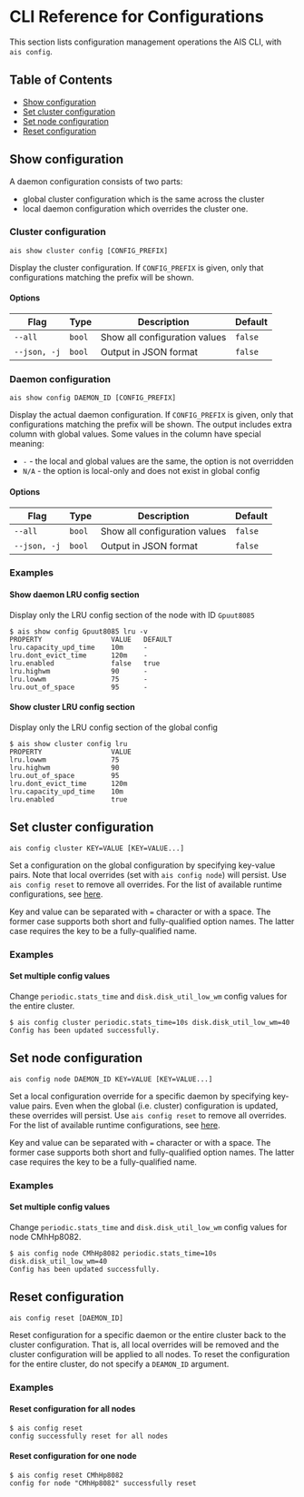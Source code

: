 # CLI Reference for Configurations
This section lists configuration management operations the AIS CLI, with `ais config`.

## Table of Contents
- [Show configuration](#show-configuration)
- [Set cluster configuration](#set-cluster-configuration)
- [Set node configuration](#set-node-configuration)
- [Reset configuration](#reset-configuration)

## Show configuration

A daemon configuration consists of two parts:

- global cluster configuration which is the same across the cluster
- local daemon configuration which overrides the cluster one.

### Cluster configuration

`ais show cluster config [CONFIG_PREFIX]`

Display the cluster configuration. If `CONFIG_PREFIX` is given, only that configurations matching the prefix will be shown.

#### Options

| Flag | Type | Description | Default |
| --- | --- | --- | --- |
| `--all` | `bool` | Show all configuration values | `false` |
| `--json, -j` | `bool` | Output in JSON format | `false` |

### Daemon configuration

`ais show config DAEMON_ID [CONFIG_PREFIX]`

Display the actual daemon configuration. If `CONFIG_PREFIX` is given, only that configurations matching the prefix will be shown.
The output includes extra column with global values. Some values in the column have special meaning:

- `-` - the local and global values are the same, the option is not overridden
- `N/A` - the option is local-only and does not exist in global config

#### Options

| Flag | Type | Description | Default |
| --- | --- | --- | --- |
| `--all` | `bool` | Show all configuration values | `false` |
| `--json, -j` | `bool` | Output in JSON format | `false` |

### Examples

#### Show daemon LRU config section

Display only the LRU config section of the node with ID `Gpuut8085`

```console
$ ais show config Gpuut8085 lru -v
PROPERTY                 VALUE   DEFAULT
lru.capacity_upd_time    10m     -
lru.dont_evict_time      120m    -
lru.enabled              false   true
lru.highwm               90      -
lru.lowwm                75      -
lru.out_of_space         95      -
```

#### Show cluster LRU config section

Display only the LRU config section of the global config

```console
$ ais show cluster config lru
PROPERTY                 VALUE
lru.lowwm                75
lru.highwm               90
lru.out_of_space         95
lru.dont_evict_time      120m
lru.capacity_upd_time    10m
lru.enabled              true
```

## Set cluster configuration

`ais config cluster KEY=VALUE [KEY=VALUE...]`

Set a configuration on the global configuration by specifying key-value pairs.
Note that local overrides (set with `ais config node`) will persist. Use `ais config reset` to remove all overrides.
For the list of available runtime configurations, see [here](/docs/configuration.md#runtime-configuration).

Key and value can be separated with `=` character or with a space.
The former case supports both short and fully-qualified option names.
The latter case requires the key to be a fully-qualified name.

### Examples

#### Set multiple config values

Change `periodic.stats_time` and `disk.disk_util_low_wm` config values for the entire cluster.

```console
$ ais config cluster periodic.stats_time=10s disk.disk_util_low_wm=40
Config has been updated successfully.
```

## Set node configuration

`ais config node DAEMON_ID KEY=VALUE [KEY=VALUE...]`

Set a local configuration override for a specific daemon by specifying key-value pairs.
Even when the global (i.e. cluster) configuration is updated, these overrides will persist. Use `ais config reset` to remove all overrides.
For the list of available runtime configurations, see [here](/docs/configuration.md#runtime-configuration).

Key and value can be separated with `=` character or with a space.
The former case supports both short and fully-qualified option names.
The latter case requires the key to be a fully-qualified name.

### Examples

#### Set multiple config values

Change `periodic.stats_time` and `disk.disk_util_low_wm` config values for node CMhHp8082.

```console
$ ais config node CMhHp8082 periodic.stats_time=10s disk.disk_util_low_wm=40
Config has been updated successfully.
```

## Reset configuration

`ais config reset [DAEMON_ID]`

Reset configuration for a specific daemon or the entire cluster back to the cluster configuration.
That is, all local overrides will be removed and the cluster configuration will be applied to all nodes.
To reset the configuration for the entire cluster, do not specify a `DEAMON_ID` argument.

### Examples

#### Reset configuration for all nodes

```console
$ ais config reset
config successfully reset for all nodes
```

#### Reset configuration for one node

```console
$ ais config reset CMhHp8082
config for node "CMhHp8082" successfully reset
```
